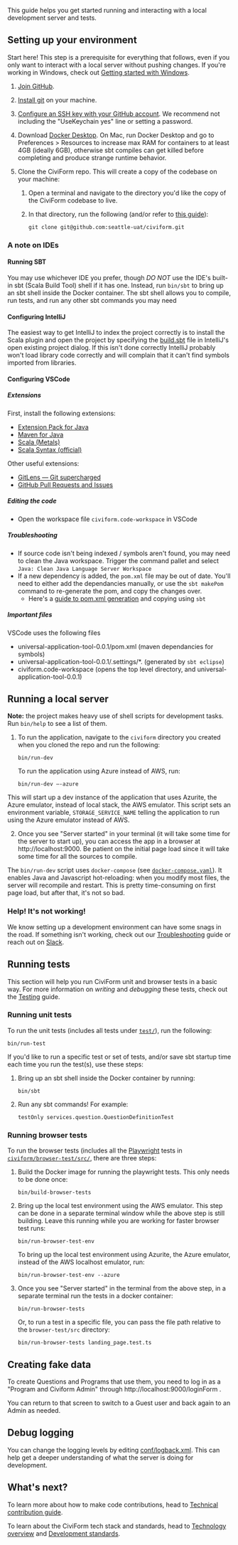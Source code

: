 This guide helps you get started running and interacting with a local development server and tests.

## Setting up your environment

Start here! This step is a prerequisite for everything that follows, even if you only want to interact with a local server without pushing changes. If you're working in Windows, check out [Getting started with Windows](https://github.com/seattle-uat/civiform/wiki/Getting-started-with-Windows).

1. [Join GitHub](https://github.com/join).

1. [Install git](https://github.com/git-guides/install-git) on your machine.

1. [Configure an SSH key with your GitHub account](https://docs.github.com/en/authentication/connecting-to-github-with-ssh).  We recommend not including the "UseKeychain yes" line or setting a password.

1. Download [Docker Desktop](https://www.docker.com/get-started). On Mac, run Docker Desktop and go to Preferences > Resources to increase max RAM for containers to at least 4GB (ideally 6GB), otherwise sbt compiles can get killed before completing and produce strange runtime behavior.

1. Clone the CiviForm repo. This will create a copy of the codebase on your machine:

    1. Open a terminal and navigate to the directory you'd like the copy of the CiviForm codebase to live.

    1. In that directory, run the following (and/or refer to
       [this guide](https://docs.github.com/en/github/creating-cloning-and-archiving-repositories/cloning-a-repository)):

           git clone git@github.com:seattle-uat/civiform.git

### A note on IDEs

#### Running SBT

You may use whichever IDE you prefer, though _DO NOT_ use the IDE's built-in sbt (Scala Build Tool) shell if it has one. Instead, run `bin/sbt` to bring up an sbt shell inside the Docker container. The sbt shell allows you to compile, run tests, and run any other sbt commands you may need

#### Configuring IntelliJ

The easiest way to get IntelliJ to index the project correctly is to install the Scala plugin and open the project by specifying the [build.sbt](https://github.com/seattle-uat/civiform/blob/main/universal-application-tool-0.0.1/build.sbt) file in IntelliJ's open existing project dialog. If this isn't done correctly IntelliJ probably won't load library code correctly and will complain that it can't find symbols imported from libraries.

#### Configuring VSCode

##### Extensions
First, install the following extensions:
- [Extension Pack for Java](https://marketplace.visualstudio.com/items?itemName=vscjava.vscode-java-pack)
- [Maven for Java](https://marketplace.visualstudio.com/items?itemName=vscjava.vscode-maven)
- [Scala (Metals)](https://marketplace.visualstudio.com/items?itemName=scalameta.metals)
- [Scala Syntax (official)](https://marketplace.visualstudio.com/items?itemName=scala-lang.scala)

Other useful extensions:
- [GitLens — Git supercharged](https://marketplace.visualstudio.com/items?itemName=eamodio.gitlens)
- [GitHub Pull Requests and Issues](https://marketplace.visualstudio.com/items?itemName=GitHub.vscode-pull-request-github)

##### Editing the code
- Open the workspace file `civiform.code-workspace` in VSCode

##### Troubleshooting
- If source code isn't being indexed / symbols aren't found, you may need to clean the Java workspace.  Trigger the command pallet and select `Java: Clean Java Language Server Workspace`
- If a new dependency is added, the `pom.xml` file may be out of date.  You'll need to either add the dependancies manually, or use the `sbt makePom` command to re-generate the pom, and copy the changes over.  
  - Here's a [guide to pom.xml generation](https://yongjie.codes/guides/java-play-sbt-on-vscode/) and copying using `sbt`

##### Important files
VSCode uses the following files
- universal-application-tool-0.0.1/pom.xml (maven dependancies for symbols)
- universal-application-tool-0.0.1/.settings/*. (generated by `sbt eclipse`)
- civiform.code-workspace (opens the top level directory, and universal-application-tool-0.0.1)



## Running a local server

**Note:** the project makes heavy use of shell scripts for development tasks. Run `bin/help` to see a list of them.

1. To run the application, navigate to the `civiform` directory you created when you cloned the repo and run the following:

       bin/run-dev

   To run the application using Azure instead of AWS, run: 

       bin/run-dev –-azure

This will start up a dev instance of the application that uses Azurite, the Azure emulator, instead of local stack, the AWS emulator. This script sets an environment variable, ```STORAGE_SERVICE_NAME``` telling the application to run using the Azure emulator instead of AWS. 

2. Once you see "Server started" in your terminal (it will take some time for the server to start up),
   you can access the app in a browser at http://localhost:9000.
   Be patient on the initial page load since it will take some time for all the sources to compile.

The `bin/run-dev` script uses `docker-compose` (see [`docker-compose.yaml`](https://github.com/seattle-uat/civiform/blob/main/docker-compose.yml)). It enables Java and Javascript hot-reloading: when you modify most files, the server will recompile and restart. This is pretty time-consuming on first page load, but after that, it's not so bad.

### Help! It's not working!

We know setting up a development environment can have some snags in the road. If something isn't working, check out our [Troubleshooting](https://github.com/seattle-uat/civiform/wiki/Dev-troubleshooting) guide or reach out on [Slack](https://join.slack.com/t/civiform/shared_invite/zt-niap7ys1-RAICICUpDJfjpizjyjBr7Q).

## Running tests

This section will help you run CiviForm unit and browser tests in a basic way. For more information on _writing_ and _debugging_ these tests, check out the [Testing](https://github.com/seattle-uat/civiform/wiki/Testing) guide.

### Running unit tests

To run the unit tests (includes all tests under [`test/`](https://github.com/seattle-uat/civiform/tree/main/universal-application-tool-0.0.1/test)), run the following:

```
bin/run-test
```

If you'd like to run a specific test or set of tests, and/or save sbt startup time each time you run the test(s), use these steps:

1. Bring up an sbt shell inside the Docker container by running:

       bin/sbt

1. Run any sbt commands! For example:

       testOnly services.question.QuestionDefinitionTest

### Running browser tests

To run the browser tests (includes all the [Playwright](https://playwright.dev/) tests in
[`civiform/browser-test/src/`](https://github.com/seattle-uat/civiform/tree/main/browser-test/src),
there are three steps:

1. Build the Docker image for running the playwright tests. This only needs to be done once:

       bin/build-browser-tests

1. Bring up the local test environment using the AWS emulator. This step can be done in a separate terminal window while the
   above step is still building.
   Leave this running while you are working for faster browser test runs:

       bin/run-browser-test-env

   To bring up the local test environment using Azurite, the Azure emulator, instead of the AWS localhost emulator, run:

       bin/run-browser-test-env --azure   

1. Once you see "Server started" in the terminal from the above step, in a separate terminal run the
   tests in a docker container:

       bin/run-browser-tests

   Or, to run a test in a specific file, you can pass the file path relative to the `browser-test/src` directory:

       bin/run-browser-tests landing_page.test.ts


## Creating fake data

To create Questions and Programs that use them, you need to log in as a "Program and Civiform Admin" through http://localhost:9000/loginForm .

You can return to that screen to switch to a Guest user and back again to an Admin as needed.

## Debug logging

You can change the logging levels by editing [conf/logback.xml](https://github.com/seattle-uat/civiform/blob/b140db3afb1851fc2bbe8c1ae5cafae67ac6429f/universal-application-tool-0.0.1/conf/logback.xml). This can help get a deeper understanding of what the server is doing for development.

## What's next?

To learn more about how to make code contributions, head to [Technical contribution guide](https://github.com/seattle-uat/civiform/wiki/Technical-contribution-guide).

To learn about the CiviForm tech stack and standards, head to [Technology overview](https://github.com/seattle-uat/civiform/wiki/Technology-overview) and [Development standards](https://github.com/seattle-uat/civiform/wiki/Development-standards).